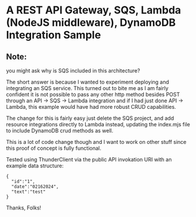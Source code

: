 #  A REST API Gateway, SQS, Lambda (NodeJS middleware), DynamoDB Integration Sample

## Note: 
you might ask why is SQS included in this architecture?

The short answer is because I wanted to experiment deploying
and integrating an SQS service. This turned out to bite me 
as I am fairly confident it is not possible to pass any other 
http method besides POST through an API -> SQS -> Lambda
integration and if I had just done API -> Lambda, this example
would have had more robust CRUD capabilities.  

The change for this is fairly easy just delete the SQS project,
and add resource integrations directly to Lambda instead, updating
the index.mjs file to include DynamoDB crud methods as well. 

This is a lot of code change though and I want to work on other stuff since 
this proof of concept is fully functional.





Tested using ThunderClient via the public API invokation URI with an example data structure: 

    {
      "id":"1",
      "date":"02162024",
      "text":"test"
    }


Thanks, Folks!

